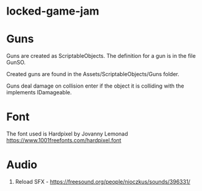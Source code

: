 # locked-game-jam



# Guns

Guns are created as ScriptableObjects. The definition for a gun is in the file GunSO.

Created guns are found in the Assets/ScriptableObjects/Guns folder.

Guns deal damage on collision enter if the object it is colliding with the implements IDamageable.

# Font

The font used is Hardpixel by Jovanny Lemonad https://www.1001freefonts.com/hardpixel.font

# Audio

1. Reload SFX - https://freesound.org/people/nioczkus/sounds/396331/